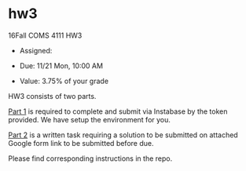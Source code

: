 # hw3
16Fall COMS 4111 HW3

* Assigned: 

* Due: 11/21 Mon, 10:00 AM

* Value: 3.75% of your grade

HW3 consists of two parts. 

[Part 1](./Part_1.md) is required to complete and submit via Instabase by the token provided. 
We have setup the environment for you. 

[Part 2](./Part_2.md) is a written task requiring a solution to be submitted on attached Google form link to be submitted before due.

Please find corresponding instructions in the repo.
